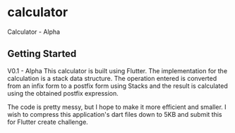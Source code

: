 # calculator

Calculator - Alpha

## Getting Started

V0.1 - Alpha
This calculator is built using Flutter.
The implementation for the calculation is a stack data structure. 
The operation entered is converted from an infix form to a postfix form using Stacks and the result is calculated using the obtained postfix expression.

The code is pretty messy, but I hope to make it more efficient and smaller. 
I wish to compress this application's dart files down to 5KB and submit this for Flutter create challenge.